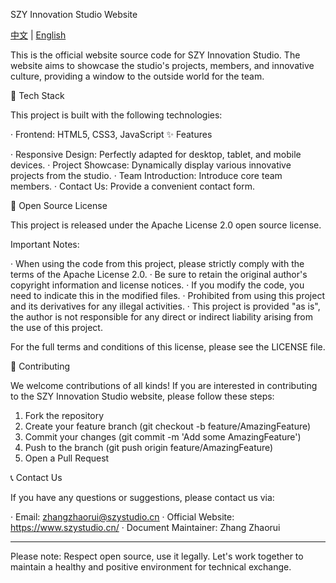 SZY Innovation Studio Website

[中文](README.md) | [English](README_EN.md)

This is the official website source code for SZY Innovation Studio. The website aims to showcase the studio's projects, members, and innovative culture, providing a window to the outside world for the team.

🚀 Tech Stack

This project is built with the following technologies:

· Frontend: HTML5, CSS3, JavaScript 
✨ Features

· Responsive Design: Perfectly adapted for desktop, tablet, and mobile devices.
· Project Showcase: Dynamically display various innovative projects from the studio.
· Team Introduction: Introduce core team members.
· Contact Us: Provide a convenient contact form.

📄 Open Source License

This project is released under the Apache License 2.0 open source license.

Important Notes:

· When using the code from this project, please strictly comply with the terms of the Apache License 2.0.
· Be sure to retain the original author's copyright information and license notices.
· If you modify the code, you need to indicate this in the modified files.
· Prohibited from using this project and its derivatives for any illegal activities.
· This project is provided "as is", the author is not responsible for any direct or indirect liability arising from the use of this project.

For the full terms and conditions of this license, please see the LICENSE file.

🤝 Contributing

We welcome contributions of all kinds! If you are interested in contributing to the SZY Innovation Studio website, please follow these steps:

1. Fork the repository
2. Create your feature branch (git checkout -b feature/AmazingFeature)
3. Commit your changes (git commit -m 'Add some AmazingFeature')
4. Push to the branch (git push origin feature/AmazingFeature)
5. Open a Pull Request

📞 Contact Us

If you have any questions or suggestions, please contact us via:

· Email: zhangzhaorui@szystudio.cn
· Official Website: https://www.szystudio.cn/
· Document Maintainer: Zhang Zhaorui

---

Please note: Respect open source, use it legally. Let's work together to maintain a healthy and positive environment for technical exchange.
